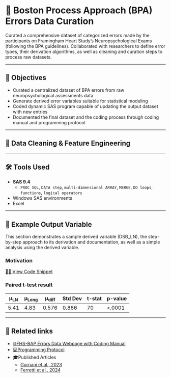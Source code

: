 # 🧠 Boston Process Approach (BPA) Errors Data Curation 

Curated a comprehensive dataset of categorized errors made by the participants on Framingham Heart Study’s Neuropsychological Exams (following the BPA guidelines).  Collaborated with researchers to define error types, their derivation algorithms, as well as cleaning and curation steps to process raw datasets.  


---

## 📌 Objectives

- Curated a centralized dataset of BPA errors from raw neuropsychological assessments data
- Generate derived error variables suitable for statistical modeling
- Coded dynamic SAS program capable of updating the output dataset with new entries
- Documented the final dataset and the coding process through coding manual and programming protocol


---
## 🔧 Data Cleaning & Feature Engineering
---

## 🛠️ Tools Used

- **SAS 9.4**
  - `PROC SQL`, `DATA step`, `multi-dimensional ARRAY`, `MERGE`, `DO loops`, `functions`, `logical operators`
- Windows SAS environments
- Excel

---

## 🔢 Example Output Variable 

This section demonstrates a sample derived variable (DSB_LN), the step-by-step approach to its derivation and documentation, as well as a simple analysis using the derived variable. 

### Motivation



[👨‍💻 View Code Snippet](codes/CodeSnippet.sas)

### Paired t-test result

| μ<sub>LN</sub>   | μ<sub>Long</sub>   | μ<sub>diff</sub>    | Std Dev | t-stat  | p-value |
|------|------|-------|---------|----|---------|
| 5.41 | 4.83 | 0.576 | 0.866   | 70 | <.0001  |

---

## 🔗 Related links

- [🌐FHS-BAP Errors Data Webpage with Coding Manual](https://fhsbap.bu.edu/docs_main/qualitative_errors_in_neuropsychological_exams)
- [💻Programming Protocol](https://www.bu.edu/fhs/share/protocols/vr_npqerror_2021_a_1468s_protocol1.pdf)
- 🎓Published Articles
	- [Gurnani et al., 2023](https://doi.org/10.1093/arclin/acad067.009)
	- [Ferretti et al., 2024](https://doi.org/10.1002/alz.13500)
